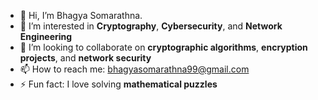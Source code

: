 - 👋 Hi, I’m Bhagya Somarathna. 
- 👀 I’m interested in **Cryptography**, **Cybersecurity**, and **Network Engineering**  
- 💼 I’m looking to collaborate on **cryptographic algorithms**, **encryption projects**, and **network security**  
- 📫 How to reach me: bhagyasomarathna99@gmail.com  
- ⚡ Fun fact: I love solving **mathematical puzzles**  

<!---
BhagyaSomarathna99/BhagyaSomarathna99 is a ✨ special ✨ repository because its `README.md` (this file) appears on your GitHub profile.
You can click the Preview link to take a look at your changes.
--->
